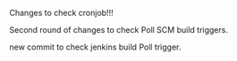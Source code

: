 Changes to check cronjob!!!

Second round of changes to check Poll SCM build triggers. 

new commit to check jenkins build Poll trigger.
